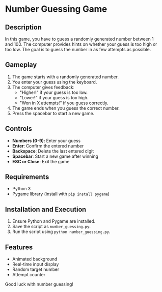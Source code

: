 # Number Guessing Game

## Description
In this game, you have to guess a randomly generated number between 1 and 100. The computer provides hints on whether your guess is too high or too low. The goal is to guess the number in as few attempts as possible.

## Gameplay
1. The game starts with a randomly generated number.
2. You enter your guess using the keyboard.
3. The computer gives feedback:
   - "Higher!" if your guess is too low.
   - "Lower!" if your guess is too high.
   - "Won in X attempts!" if you guess correctly.
4. The game ends when you guess the correct number.
5. Press the spacebar to start a new game.

## Controls
- **Numbers (0-9)**: Enter your guess
- **Enter**: Confirm the entered number
- **Backspace**: Delete the last entered digit
- **Spacebar**: Start a new game after winning
- **ESC or Close**: Exit the game

## Requirements
- Python 3
- Pygame library (install with `pip install pygame`)

## Installation and Execution
1. Ensure Python and Pygame are installed.
2. Save the script as `number_guessing.py`.
3. Run the script using `python number_guessing.py`.

## Features
- Animated background
- Real-time input display
- Random target number
- Attempt counter

Good luck with number guessing!
